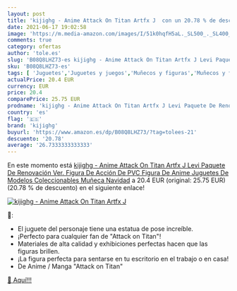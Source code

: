 ```yaml
---
layout: post
title: 'kijighg - Anime Attack On Titan Artfx J  con un 20.78 % de descuento'
date: 2021-06-17 19:02:58
image: 'https://m.media-amazon.com/images/I/51k0hqfH5aL._SL500_._SL400_.jpg'
comments: true
category: ofertas
author: 'tole.es'
slug: 'B08Q8LHZ73-es kijighg - Anime Attack On Titan Artfx J Levi Paquete De...'
sku: 'B08Q8LHZ73-es'
tags: [ 'Juguetes','Juguetes y juegos','Muñecos y figuras','Muñecos y figuras de acción','juguetes','kijighg', ]
actualPrice: 20.4 EUR
currency: EUR
price: 20.4
comparePrice: 25.75 EUR
prodname: 'kijighg - Anime Attack On Titan Artfx J Levi Paquete De Renovación Ver. Figura De Acción De PVC Figura De Anime Juguetes De Modelos Coleccionables Muñeca Navidad'
country: 'es'
flag: '🇪🇸'
brand: 'kijighg'
buyurl: 'https://www.amazon.es/dp/B08Q8LHZ73/?tag=tolees-21'
descuento: '20.78'
average: '26.7333333333333'
---
```


En este momento está [kijighg - Anime Attack On Titan Artfx J Levi Paquete De Renovación Ver. Figura De Acción De PVC Figura De Anime Juguetes De Modelos Coleccionables Muñeca Navidad](https://www.amazon.es/dp/B08Q8LHZ73/?tag=tolees-21) a 20.4 EUR (original: 25.75 EUR) (20.78 %  de descuento) en el siguiente enlace!

[![kijighg - Anime Attack On Titan Artfx J ](https://m.media-amazon.com/images/I/51k0hqfH5aL._SL500_._SL400_.jpg)](https://www.amazon.es/dp/B08Q8LHZ73/?tag=tolees-21)

🔎:

- El juguete del personaje tiene una estatua de pose increíble.
- ¡Perfecto para cualquier fan de "Attack on Titan"!
- Materiales de alta calidad y exhibiciones perfectas hacen que las figuras brillen.
- ¡La figura perfecta para sentarse en tu escritorio en el trabajo o en casa!
- De Anime / Manga "Attack on Titan"

[🛒 Aquí!!!](https://www.amazon.es/dp/B08Q8LHZ73/?tag=tolees-21)
